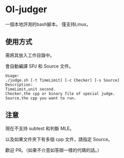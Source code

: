 # OI-judger
一個本地評測的bash腳本。
僅支持Linux。
## 使用方式
需將其放入工作目錄中。

會自動編譯 SPJ 和 Source 文件。
```
Usage:
./judge.sh [-t TimeLimit] [-c Checker] [-s Source]
Description:
TimeLimit,unit second.
Checker,the cpp or binary file of special judge.
Source,the cpp you want to run.
```
## 注意
現在不支持 subtest 和判斷 MLE。

以及如果文件夾下有多個 cpp 文件，請指定 Source。

歡迎 PR。（如果不介意如答辯一樣的代碼的話。）
